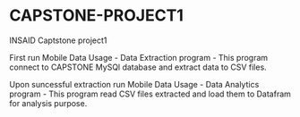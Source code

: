 # CAPSTONE-PROJECT1
INSAID  Captstone project1

First run Mobile Data Usage - Data Extraction program - This program connect to CAPSTONE MySQl database and extract data to CSV files.

Upon suncessful extraction run Mobile Data Usage - Data Analytics program - This program read CSV files extracted and load them to Datafram for analysis purpose.
